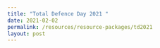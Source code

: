 ```yaml
---
title: "Total Defence Day 2021 "
date: 2021-02-02
permalink: /resources/resource-packages/td2021
layout: post
---
```


